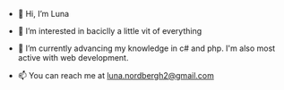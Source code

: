 - 👋 Hi, I’m Luna

- 👀 I’m interested in baciclly a little vit of everything

- 🌱 I’m currently advancing my knowledge in c# and php. I'm also most active with web development.

- 📫 You can reach me at luna.nordbergh2@gmail.com
